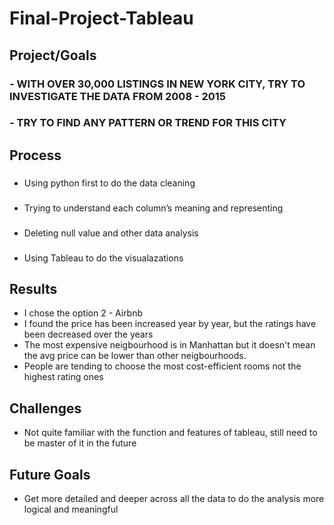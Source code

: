 # Final-Project-Tableau

## Project/Goals
### - WITH OVER 30,000 LISTINGS IN NEW YORK CITY, TRY TO INVESTIGATE THE DATA FROM 2008 - 2015

### - TRY TO FIND ANY PATTERN OR TREND FOR THIS CITY 


## Process
### 
- Using python first to do the data cleaning 
### 
- Trying to understand each column’s meaning and representing
###
 - Deleting null value and other data analysis
###
 - Using Tableau to do the visualazations


## Results
 - I chose the option 2 - Airbnb
 - I found the price has been increased year by year, but the ratings have been decreased over the years
 - The most expensive neigbourhood is in Manhattan but it doesn't mean the avg price can be lower than other neigbourhoods. 
 - People are tending to choose the most cost-efficient rooms not the highest rating ones

## Challenges 
- Not quite familiar with the function and features of tableau, still need to be master of it in the future

## Future Goals
- Get more detailed and deeper across all the data to do the analysis more logical and meaningful 

